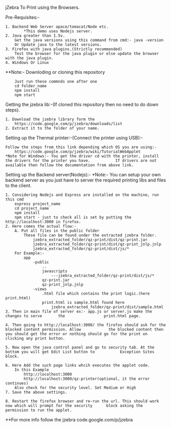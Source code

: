 jZebra To Print using the Browsers.

Pre-Requisites:-

	1. Backend Web Server apace/tomacat/Node etc.
			*This demo uses Nodejs server.
	2. Java greater than 1.5v.
		Get the java versions using this command from cmd:- java -version
		Or Update java to the latest versions.
	3. Firefox with java plugins.(Strictly recommended)
		Test the browser for the java plugin or else update the browser with the java plugin.
	4. Windows Or Linux

**Note:- Downloding or cloning this repository

        Just run these commnds one after one 
        cd folder_name 
        npm install 
        npm start

Getting the jzebra lib:-(If cloned this repository then no need to do down steps).

	1. Download the jzebra library form the 
		https://code.google.com/p/jzebra/downloads/list
	2. Extract it to the folder of your name.

Setting up the Thermal printer:-(Connect the printer using USB):-
	
	Follow the steps from this link depending which OS you are using:-
		https://code.google.com/p/jzebra/wiki/TutorialWebApplet
	*Note for Windows:- You get the driver cd with the printer, install the drivers for the printer you have. 			If drivers are not available then follow the documentation from above link.

Setting up the Backend server(Nodejs):-
	*Note:- You can setup your own backend server as you just have to server the required printing libs and 			files to the client.
	
	1. Considering Nodejs and Express are installed on the machine, run this cmd
		express project_name
		cd project_name
		npm install
		npm start - just to check all is set by putting the http://localhost:3000 in firefox.
	2. Here comes the actual flow:-
		A. Put all files in the public folder
			These file can be found under the extracted jzebra folder. 
				jzebra_extracted_folder/qz-print/dist/qz-print.jar
				jzebra_extracted_folder/qz-print/dist/qz-print_jnlp.jnlp
				jzebra_extracted_folder/qz-print/dist/js/*
		For Example:-
			app
				-public
					..
					javascripts
						---jzebra_extracted_folder/qz-print/dist/js/*
					qz-print.jar
					qz-print_jnlp.jnlp
				-views
					.html file which contains the print logic.(here print.html)
					print.html is sample.html found here
						jzebra_extracted_folder/qz-print/dist/sample.html
	3. Then in main file of server ex:- app.js or server.js make the changes to serve 		the 				print.html page.

	4. Then going to http://localhost:3000/ the firefox should ask for the blocked content permission. Allow 			the blocked content then you should get the error or nothing should go for the print on 			clicking any print button.

	5. Now open the java control panel and go to security tab. At the bottom you will get Edit List button to 			Exception Sites block.

	6. Here Add the such page links whcih executes the applet code. 
		In this Example
			http://localhost:3000
			http://localhost:3000/qz-printer(optional, it the error continues)
		Also check for the security level. Set Medium or High
	7. Save the above settings.
	
	8. Restart the firefox browser and re-run the url. This should work now which will prompt for the security 		block asking the permission to run the applet.

**For more info follow the jzebra code.google.com/p/jzebra
